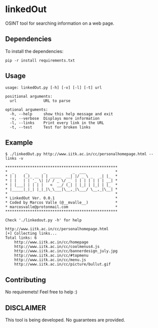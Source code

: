 # linkedOut
OSINT tool for searching information on a web page.

## Dependencies
To install the dependencies:

    pip -r install requirements.txt
  
## Usage
~~~
usage: linkedOut.py [-h] [-v] [-l] [-t] url

positional arguments:
  url            URL to parse

optional arguments:
  -h, --help     show this help message and exit
  -v, --verbose  Displays more information
  -l, --links    Print every link in the URL
  -t, --test     Test for broken links
~~~

## Example
~~~
$ ./linkedOut.py http://www.iitk.ac.in/cc/personalhomepage.html --links -v

**************************************************
*  _     _       _            _  ___             *
* | |   (_)_ __ | | _____  __| |/ _ \ _   _| |_  *
* | |   | | '_ \| |/ / _ \/ _` | | | | | | | __| *
* | |___| | | | |   <  __/ (_| | |_| | |_| | |_  *
* |_____|_|_| |_|_|\_\___|\__,_|\___/ \__,_|\__| *
*                                                *
* LinkedOut Ver. 0.0.1                           *
* Coded by Marcos Valle (@__mvalle__)            *
* marcosvalle@protonmail.com                     *
**************************************************

Check './linkedout.py -h' for help

http://www.iitk.ac.in/cc/personalhomepage.html
[+] Collecting links...
Total links: 6
	http://www.iitk.ac.in/cc/homepage
	http://www.iitk.ac.in/cc/coolmenus4.js
	http://www.iitk.ac.in/cc/bannerdesign_july.jpg
	http://www.iitk.ac.in/cc/#topmenu
	http://www.iitk.ac.in/cc/menu.js
	http://www.iitk.ac.in/cc/picture/bullut.gif
~~~

## Contributing
No requiremets! Feel free to help :)

## DISCLAIMER
This tool is being developed. No guarantees are provided.
